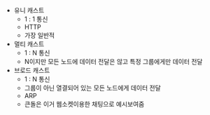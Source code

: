 - 유니 캐스트
	- 1 : 1 통신
	- HTTP
	- 가장 일반적
- 멀티 캐스트
	- 1 : N 통신
	- N이지만 모든 노드에 데이터 전달은 않고 특정 그룹에게만 데이터 전달
- 브로드 캐스트
	- 1 : N 통신
	- 그룹이 아닌 열결되어 있는 모든 노드에게 데이터 전달
	- ARP
	- 큰돌은 이거 웹소켓이용한 채팅으로 예시보여줌